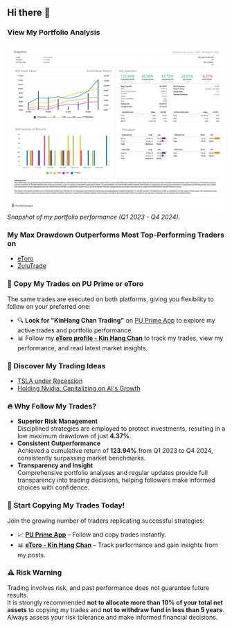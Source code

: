 ## Hi there 👋  

### View My Portfolio Analysis  
![Portfolio Analysis](Kin_Hang_Chan_2023_Q1_2024_Q4.png)  
*Snapshot of my portfolio performance (Q1 2023 - Q4 2024).*  

### My Max Drawdown Outperforms Most Top-Performing Traders on  
- [eToro](https://www.etoro.com/copytrader/)  
- [ZuluTrade](https://www.zulutrade.com/leaders)  

### 📌 Copy My Trades on PU Prime or eToro  
The same trades are executed on both platforms, giving you flexibility to follow on your preferred one:  
- 🔍 **Look for "KinHang Chan Trading"** on [PU Prime App](https://copytrading.puprime.com/) to explore my active trades and portfolio performance.  
- 📊 Follow my **[eToro profile - Kin Hang Chan](https://www.etoro.com/people/thombert_chan)** to track my trades, view my performance, and read latest market insights.  

### 🚀 Discover My Trading Ideas  
- [TSLA under Recession](https://www.tradingview.com/chart/TSLA/kSHKWM8K-TSLA-under-Recession/)
- [Holding Nvidia: Capitalizing on AI's Growth](Nvidia%202025-02-25.md)

### 🔥 Why Follow My Trades?  
- **Superior Risk Management**  
  Disciplined strategies are employed to protect investments, resulting in a low maximum drawdown of just **4.37%**.  
- **Consistent Outperformance**  
  Achieved a cumulative return of **123.94%** from Q1 2023 to Q4 2024, consistently surpassing market benchmarks.  
- **Transparency and Insight**  
  Comprehensive portfolio analyses and regular updates provide full transparency into trading decisions, helping followers make informed choices with confidence.  

### 🎯 Start Copying My Trades Today!  
Join the growing number of traders replicating successful strategies:  
- 📈 **[PU Prime App](https://copytrading.puprime.com/)** – Follow and copy trades instantly.  
- 📊 **[eToro - Kin Hang Chan](https://www.etoro.com/people/thombert_chan)** – Track performance and gain insights from my posts.  

### ⚠ **Risk Warning**  
Trading involves risk, and past performance does not guarantee future results.  
It is strongly recommended **not to allocate more than 10% of your total net assets** to copying my trades and **not to withdraw fund in less than 5 years**.  
Always assess your risk tolerance and make informed financial decisions.  
